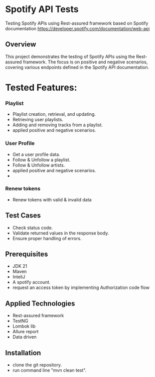 # Spotify API Tests
Testing Spotify APIs using Rest-assured framework based on Spotify documentation https://developer.spotify.com/documentation/web-api

## Overview
This project demonstrates the testing of Spotify APIs using the Rest-assured framework. The focus is on positive and negative scenarios, covering various endpoints defined in the Spotify API documentation.

# Tested Features:
### Playlist
- Playlist creation, retrieval, and updating.
- Retrieving user playlists.
- Adding and removing tracks from a playlist.
- applied positive and negative scenarios.
  
### User Profile
- Get a user profile data.
- Follow & Unfollow a playlist.
- Follow & Unfollow artists.
- applied positive and negative scenarios.
- 
### Renew tokens
- Renew tokens with valid & invalid data

## Test Cases
- Check status code.
- Validate returned values in the response body.
- Ensure proper handling of errors.
  
## Prerequisites
- JDK 21
- Maven
- InteliJ
- A spotify account.
- request an access token by implementing Authorization code flow
  
## Applied Technologies
- Rest-assured framework
- TestNG
- Lombok lib
- Allure report
- Data driven
  
## Installation 
- clone the git repository.
- run command line "mvn clean test".

